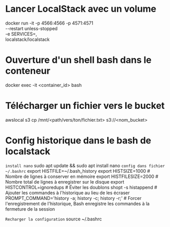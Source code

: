 # Lancer LocalStack avec un volume
docker run -it -p 4566:4566 -p 4571:4571 \
  --restart unless-stopped \
  -e SERVICES=<service>,<service> \
  localstack/localstack 

# Ouverture d'un shell bash dans le conteneur
docker exec -it <container_id> bash


<!-- service S3 -->
# Télécharger un fichier vers le bucket
awslocal s3 cp /mnt/<path/vers/ton/fichier.txt> s3://<nom_bucket> 

# Config historique dans le bash de localstack
`install nano`
  sudo apt update && sudo apt install nano
`config dans fichier ~/.bashrc`
export HISTFILE=~/.bash_history
export HISTSIZE=1000          # Nombre de lignes à conserver en mémoire
export HISTFILESIZE=2000      # Nombre total de lignes à enregistrer sur le disque
export HISTCONTROL=ignoredups # Éviter les doublons
shopt -s histappend           # Ajouter les commandes à l'historique au lieu de les écraser
PROMPT_COMMAND='history -a; history -c; history -r;' # Forcer l'enregistrement de l'historique, Bash enregistre les commandes à la fermeture de la session

`Recharger la configuration`
 source ~/.bashrc
